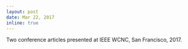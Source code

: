 ```yaml
---
layout: post
date: Mar 22, 2017
inline: true
---
```


Two conference articles presented at IEEE WCNC, San Francisco, 2017.
